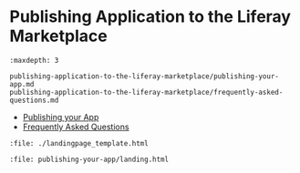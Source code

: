 # Publishing Application to the Liferay Marketplace

```{toctree}
:maxdepth: 3

publishing-application-to-the-liferay-marketplace/publishing-your-app.md
publishing-application-to-the-liferay-marketplace/frequently-asked-questions.md
```

* [Publishing your App](./publishing-application-to-the-liferay-marketplace/publishing-your-app.md)
* [Frequently Asked Questions](./publishing-application-to-the-liferay-marketplace/frequently-asked-questions.md)

```{raw} html
:file: ./landingpage_template.html
```

```{raw} html
:file: publishing-your-app/landing.html
```